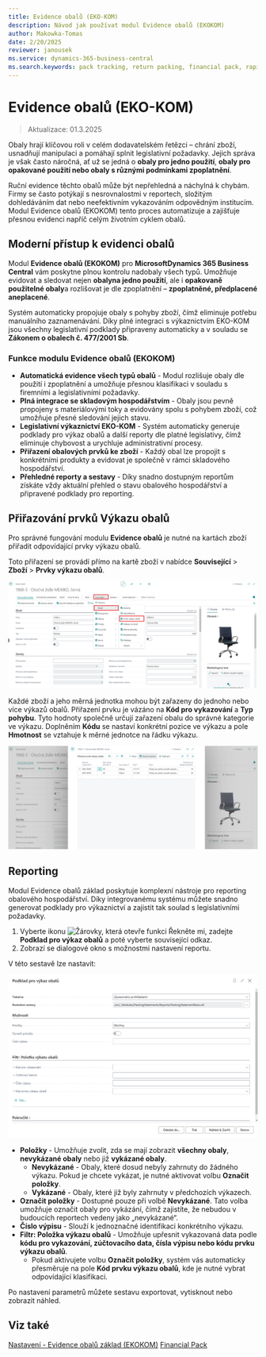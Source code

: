 ```yaml
---
title: Evidence obalů (EKO-KOM)
description: Návod jak používat modul Evidence obalů (EKOKOM)
author: Makowka-Tomas
date: 2/20/2025
reviewer: janousek
ms.service: dynamics-365-business-central
ms.search.keywords: pack tracking, return packing, financial pack, rapidstart, help, report
---
```

# Evidence obalů (EKO-KOM)

> Aktualizace: 01.3.2025

Obaly hrají klíčovou roli v celém dodavatelském řetězci – chrání zboží, usnadňují manipulaci a pomáhají splnit legislativní požadavky. Jejich správa je však často náročná, ať už se jedná o **obaly pro jedno použití**, **obaly pro opakované použití nebo obaly s různými podmínkami zpoplatnění**.

Ruční evidence těchto obalů může být nepřehledná a náchylná k chybám. Firmy se často potýkají s nesrovnalostmi v reportech, složitým dohledáváním dat nebo neefektivním vykazováním odpovědným institucím. Modul Evidence obalů (EKOKOM) tento proces automatizuje a zajišťuje přesnou evidenci napříč celým životním cyklem obalů.

## Moderní přístup k evidenci obalů

Modul **Evidence obalů (EKOKOM)** pro **MicrosoftDynamics 365 Business Central** vám poskytne plnou kontrolu nadobaly všech typů. Umožňuje evidovat a sledovat nejen **obalyna jedno použití**, ale i **opakovaně použitelné obaly**a rozlišovat je dle zpoplatnění – **zpoplatněné, předplacené aneplacené**.

Systém automaticky propojuje obaly s pohyby zboží, čímž eliminuje potřebu manuálního zaznamenávání. Díky plné integraci s výkaznictvím EKO-KOM jsou všechny legislativní podklady připraveny automaticky a v souladu se **Zákonem o obalech č. 477/2001 Sb**.

### Funkce modulu Evidence obalů (EKOKOM)

- **Automatická evidence všech typů obalů** - Modul rozlišuje obaly dle použití i zpoplatnění a umožňuje přesnou klasifikaci v souladu s firemními a legislativními požadavky.
- **Plná integrace se skladovým hospodářstvím** - Obaly jsou pevně propojeny s materiálovými toky a evidovány spolu s pohybem zboží, což umožňuje přesné sledování jejich stavu.
- **Legislativní výkaznictví EKO-KOM** - Systém automaticky generuje podklady pro výkaz obalů a další reporty dle platné legislativy, čímž eliminuje chybovost a urychluje administrativní procesy.
- **Přiřazení obalových prvků ke zboží** - Každý obal lze propojit s konkrétními produkty a evidovat je společně v rámci skladového hospodářství.
- **Přehledné reporty a sestavy** - Díky snadno dostupným reportům získáte vždy aktuální přehled o stavu obalového hospodářství a připravené podklady pro reporting.

## Přiřazování prvků Výkazu obalů

Pro správné fungování modulu **Evidence obalů** je nutné na kartách zboží přiřadit odpovídající prvky výkazu obalů.

Toto přiřazení se provádí přímo na kartě zboží v nabídce **Související** > **Zboží** > **Prvky výkazu obalů**.

![Cesta k modulu kartě zboží](media/pack-tracking-item-card.png)

Každé zboží a jeho měrná jednotka mohou být zařazeny do jednoho nebo více výkazů obalů. Přiřazení prvku je vázáno na **Kód pro vykazování** a **Typ pohybu**. Tyto hodnoty společně určují zařazení obalu do správné kategorie ve výkazu. Doplněním **Kódu** se nastaví konkrétní pozice ve výkazu a pole **Hmotnost** se vztahuje k měrné jednotce na řádku výkazu.

![Modul na kartě zboží](media/pack-tracking-item-card-module.png)

## Reporting

Modul Evidence obalů základ poskytuje komplexní nástroje pro reporting obalového hospodářství. Díky integrovanému systému můžete snadno generovat podklady pro výkaznictví a zajistit tak soulad s legislativními požadavky.

1. Vyberte ikonu ![Žárovky, která otevře funkci Řekněte mi](media/ui-search/search_small.png "Řekněte mi, co chcete dělat"), zadejte **Podklad pro výkaz obalů** a poté vyberte související odkaz.
2. Zobrazí se dialogové okno s možnostmi nastavení reportu.

V této sestavě lze nastavit:

![Podklad pro výkaz obalů](media/pack-tracking-report.png)

- **Položky** - Umožňuje zvolit, zda se mají zobrazit **všechny obaly**, **nevykázané obaly** nebo již **vykázané obaly**.
  - **Nevykázané** - Obaly, které dosud nebyly zahrnuty do žádného výkazu. Pokud je chcete vykázat, je nutné aktivovat volbu **Označit položky**.
  - **Vykázané** - Obaly, které již byly zahrnuty v předchozích výkazech.
- **Označit položky** - Dostupné pouze při volbě **Nevykázané**. Tato volba umožňuje označit obaly pro vykázání, čímž zajistíte, že nebudou v budoucích reportech vedeny jako „nevykázané“.
- **Číslo výpisu** - Slouží k jednoznačné identifikaci konkrétního výkazu.
- **Filtr: Položka výkazu obalů** - Umožňuje upřesnit vykazovaná data podle **kódu pro vykazování, zúčtovacího data, čísla výpisu nebo kódu prvku výkazu obalů**.
  - Pokud aktivujete volbu **Označit položky**, systém vás automaticky přesměruje na pole **Kód prvku výkazu obalů**, kde je nutné vybrat odpovídající klasifikaci.

Po nastavení parametrů můžete sestavu exportovat, vytisknout nebo zobrazit náhled.

## Viz také

[Nastavení - Evidence obalů základ (EKOKOM)](pack-tracking-basic-setup.md)
[Financial Pack](finance-pack.md)
